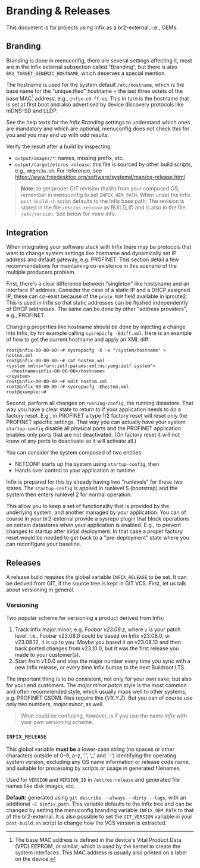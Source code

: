 Branding & Releases
===================

This document is for projects using Infix as a br2-external, i.e., OEMs.


Branding
--------

Branding is done in menuconfig, there are several settings affecting
it, most are in the Infix external subsection called "Branding", but
there is also `BR2_TARGET_GENERIC_HOSTNAME`, which deserves a
special mention.

The hostname is used for the system default `/etc/hostname`, which
is the base name for the "unique:ified" hostname + the last three
octets of the base MAC[^1] address, e.g., `infix-c0-ff-ee`.  This in
turn is the hostname that is set at first boot and also advertised
by device discovery protocols like mDNS-SD and LLDP.

See the help texts for the *Infix Branding* settings to understand
which ones are mandatory and which are optional, menuconfig does not
check this for you and you may end up with odd results.

Verify the result after a build by inspecting:

  - `output/images/*`: names, missing prefix, etc.
  - `output/target/etc/os-release`: this file is sourced by
    other build scripts, e.g., `mkgns3a.sh`.  For reference, see
	https://www.freedesktop.org/software/systemd/man/os-release.html

> **Note:** to get proper GIT revision (hash) from your composed OS,
> remember in menuconfig to set `INFIX_OEM_PATH`.  When unset the
> Infix `post-build.sh` script defaults to the Infix base path.  The
> revision is stored in the file `/etc/os-release` as BUILD_ID and
> is also in the file `/etc/version`.  See below for more info.

[^1]: The base MAC address is defined in the device's Vital Product
    Data (VPD) EEPROM, or similar, which is used by the kernel to
    create the system interfaces.  This MAC address is usually also
    printed on a label on the device.


Integration
-----------

When integrating your software stack with Infix there may be protocols
that want to change system settings like hostname and dynamically set
IP address and default gateway, e.g. PROFINET.  This section detail a
few recommendations for maintaining co-existence in this scenario of
the multiple producers problem.

First, there's a clear difference between "singleton" like hostsname
and an interface IP address.  Consider the case of a static IP and a
DHCP assigned IP, these can co-exist because of the `proto NUM` field
available in iproute2.  This is used in Infix so that static addresses
can be flushed independently of DHCP addresses.  The same can be done
by other "address providers", e.g., PROFINET.

Changing properties like hostname should be done by injecting a change
into Infix, by for example calling `sysrepocfg -Ediff.xml`.  Here is an
example of how to get the current hostname and apply an XML diff:

```
root@infix-00-00-00:~# sysrepocfg -X -x "/system/hostname" > hostnm.xml
root@infix-00-00-00:~# cat hostnm.xml
<system xmlns="urn:ietf:params:xml:ns:yang:ietf-system">
  <hostname>infix-00-00-00</hostname>
</system>
root@infix-00-00-00:~# edit hostnm.xml
root@infix-00-00-00:~# sysrepocfg -Ehostnm.xml
root@example:~# 
```

Second, perform all changes on `running-config`, the running datastore.
That way you have a clear state to return to if your application needs
to do a factory reset.  E.g., in PROFINET a type 1/2 factory reset will
reset only the PROFINET specific settings.  That way you can actually
have your system `startup-config` disable all physical ports and the
PROFINET application enables only ports that are not deactivated.  (On
factory reset it will not know of any ports to deactivate so it will
activate all.)

You can consider the system composed of two entities:

  - NETCONF starts up the system using `startup-config`, then
  - Hands over control to your application at runtime

Infix is prepared for this by already having two "runlevels" for these
two states.  The `startup-config` is applied in runlevel S (bootstrap)
and the system then enters runlevel 2 for normal operation.

This allow you to keep a set of functionality that is provided by the
underlying system, and another managed by your application.  You can
of course in your br2-external provide a sysrepo plugin that block 
operations on certain datastores when your application is enabled.
E.g., to prevent changes to startup after initial deployment.  In
that case a proper factory reset would be needed to get back to a
"pre-deployment" state where you can reconfigure your baseline.


Releases
--------

A release build requires the global variable `INFIX_RELEASE` to be set.
It can be derived from GIT, if the source tree is kept in GIT VCS.  First,
let us talk about versioning in general.

### Versioning

Two popular scheme for versioning a product derived from Infix:

 1. Track Infix major.minor, e.g. *Foobar v23.08.z*, where `z` is
    your patch level.  I.e., Foobar v23.08.0 could be based on Infix
    v23.08.0, or v23.08.12, it is up to you.  Maybe you based it on
    v23.08.12 and then back ported changes from v23.10.0, but it was
    the first release you made to your customer(s).
 2. Start from v1.0.0 and step the major number every time you sync
    with a new Infix release, or every time Infix bumps to the next
    Buildroot LTS.

The important thing is to be consistent, not only for your own sake,
but also for your end customers.  The *major.minor.patch* style is
the most common and often recommended style, which usually maps well
to other systems, e.g. PROFINET GSDML files require this (*VX.Y.Z*).
But you can of course use only two numbers, *major.minor*, as well.

> What could be confusing, however, is if you use the name *Infix*
> with your own versioning scheme.


### `INFIX_RELEASE`

This global variable **must be** a lower-case string (no spaces or
other characters outside of 0–9, a–z, '.', '_' and '-') identifying
the operating system version, excluding any OS name information or
release code name, and suitable for processing by scripts or usage
in generated filenames.

Used for `VERSION` and `VERSION_ID` in `/etc/os-release` and
generated file names like disk images, etc.

**Default:** generated using `git describe --always --dirty --tags`,
with an additional `-C $infix_path`.  This variable defaults to the
Infix tree and can be changed by setting the menuconfig branding
variable `INFIX_OEM_PATH` to that of the br2-external.  It is also
possible to set the `GIT_VERSION` variable in your `post-build.sh`
script to change how the VCS version is extracted.

